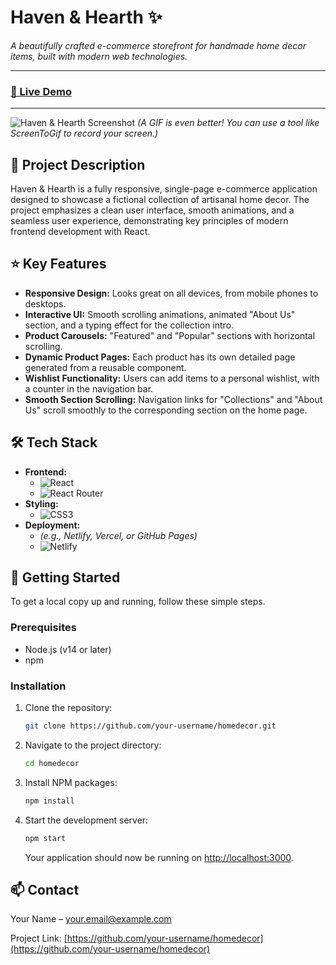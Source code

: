 # Haven & Hearth ✨

*A beautifully crafted e-commerce storefront for handmade home decor items, built with modern web technologies.*

---

### [🚀 Live Demo](https://your-live-demo-link.com)

---

![Haven & Hearth Screenshot](path/to/your/screenshot.png)
*(A GIF is even better! You can use a tool like ScreenToGif to record your screen.)*

## 📝 Project Description

Haven & Hearth is a fully responsive, single-page e-commerce application designed to showcase a fictional collection of artisanal home decor. The project emphasizes a clean user interface, smooth animations, and a seamless user experience, demonstrating key principles of modern frontend development with React.

## ⭐ Key Features

*   **Responsive Design:** Looks great on all devices, from mobile phones to desktops.
*   **Interactive UI:** Smooth scrolling animations, animated "About Us" section, and a typing effect for the collection intro.
*   **Product Carousels:** "Featured" and "Popular" sections with horizontal scrolling.
*   **Dynamic Product Pages:** Each product has its own detailed page generated from a reusable component.
*   **Wishlist Functionality:** Users can add items to a personal wishlist, with a counter in the navigation bar.
*   **Smooth Section Scrolling:** Navigation links for "Collections" and "About Us" scroll smoothly to the corresponding section on the home page.

## 🛠️ Tech Stack

*   **Frontend:**
    *   ![React](https://img.shields.io/badge/react-%2320232a.svg?style=for-the-badge&logo=react&logoColor=%2361DAFB)
    *   ![React Router](https://img.shields.io/badge/React_Router-CA4245?style=for-the-badge&logo=react-router&logoColor=white)
*   **Styling:**
    *   ![CSS3](https://img.shields.io/badge/css3-%231572B6.svg?style=for-the-badge&logo=css3&logoColor=white)
*   **Deployment:**
    *   *(e.g., Netlify, Vercel, or GitHub Pages)*
    *   ![Netlify](https://img.shields.io/badge/netlify-%23000000.svg?style=for-the-badge&logo=netlify&logoColor=#00C7B7)

## 🚀 Getting Started

To get a local copy up and running, follow these simple steps.

### Prerequisites

*   Node.js (v14 or later)
*   npm

### Installation

1.  Clone the repository:
    ```sh
    git clone https://github.com/your-username/homedecor.git
    ```
2.  Navigate to the project directory:
    ```sh
    cd homedecor
    ```
3.  Install NPM packages:
    ```sh
    npm install
    ```
4.  Start the development server:
    ```sh
    npm start
    ```
    Your application should now be running on [http://localhost:3000](http://localhost:3000).

## 📫 Contact

Your Name – [your.email@example.com](mailto:your.email@example.com)

Project Link: [https://github.com/your-username/homedecor](https://github.com/your-username/homedecor)
